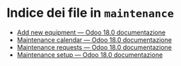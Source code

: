 # Indice dei file in `maintenance`

- [Add new equipment — Odoo 18.0 documentazione](./add_new_equipment.md)
- [Maintenance calendar — Odoo 18.0 documentazione](./maintenance_calendar.md)
- [Maintenance requests — Odoo 18.0 documentazione](./maintenance_requests.md)
- [Maintenance setup — Odoo 18.0 documentazione](./maintenance_setup.md)
